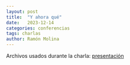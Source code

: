 ```yaml
---
layout: post
title:  "Y ahora qué"
date:   2023-12-14
categories: conferencias
tags: charlas
author: Ramón Molina
---
```

Archivos usados durante la charla:
[presentación](/assets/pdf/ies_alfonso_xi_24.pdf)
